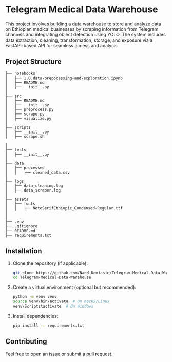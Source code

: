 # Telegram Medical Data Warehouse

This project involves building a data warehouse to store and analyze data on Ethiopian medical businesses by scraping information from Telegram channels and integrating object detection using YOLO. The system includes data extraction, cleaning, transformation, storage, and exposure via a FastAPI-based API for seamless access and analysis.


## Project Structure


```
├── notebooks
│   ├── 1.0.data-prepocessing-and-exploration.ipynb 
│   ├── README.md                 
│   ├── __init__.py               
│        
├── src
│   ├── README.md                 
│   ├── __init__.py               
│   ├── preprocess.py               
│   ├── scrape.py            
│   ├── visualize.py           
│
├── scripts            
│   ├── __init__.py
│   ├── scrape.sh          

│
├── tests
│   ├── __init__.py  
│
├── data            
│   ├── processed
│   │   ├── cleaned_data.csv
│
├── logs            
│   ├── data_cleaning.log
│   ├── data_scraper.log
│
├── assets            
│   ├── fonts
│   │   ├── NotoSerifEthiopic_Condensed-Regular.ttf
│
│
├── .env                   
├── .gitignore                 
├── README.md                   
├── requirements.txt    
```

## Installation

1. Clone the repository (if applicable):
   ```sh
   git clone https://github.com/Naod-Demissie/Telegram-Medical-Data-Warehouse.git
   cd Telegram-Medical-Data-Warehouse
   ```

2. Create a virtual environment (optional but recommended):
   ```sh
   python -m venv venv
   source venv/bin/activate  # On macOS/Linux
   venv\Scripts\activate  # On Windows
   ```

3. Install dependencies:
   ```sh
   pip install -r requirements.txt
   ```

## Contributing

Feel free to open an issue or submit a pull request.